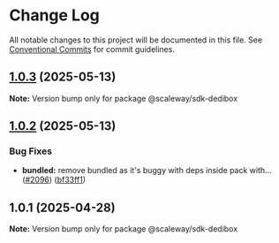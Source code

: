 # Change Log

All notable changes to this project will be documented in this file.
See [Conventional Commits](https://conventionalcommits.org) for commit guidelines.

## [1.0.3](https://github.com/scaleway/scaleway-sdk-js/compare/@scaleway/sdk-dedibox@1.0.2...@scaleway/sdk-dedibox@1.0.3) (2025-05-13)

**Note:** Version bump only for package @scaleway/sdk-dedibox

## [1.0.2](https://github.com/scaleway/scaleway-sdk-js/compare/@scaleway/sdk-dedibox@1.0.1...@scaleway/sdk-dedibox@1.0.2) (2025-05-13)

### Bug Fixes

- **bundled:** remove bundled as it's buggy with deps inside pack with… ([#2096](https://github.com/scaleway/scaleway-sdk-js/issues/2096)) ([bf33ff1](https://github.com/scaleway/scaleway-sdk-js/commit/bf33ff1f9cdd951add94817dac27239c86ef5437))

## 1.0.1 (2025-04-28)

**Note:** Version bump only for package @scaleway/sdk-dedibox
